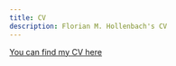```yaml
---
title: CV
description: Florian M. Hollenbach's CV
---
```



[You can find my CV here](../papers/HOLLENBACH-2019-CV.pdf)

